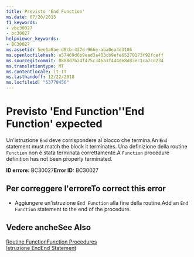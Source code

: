```yaml
---
title: Previsto 'End Function'
ms.date: 07/20/2015
f1_keywords:
- vbc30027
- bc30027
helpviewer_keywords:
- BC30027
ms.assetid: 5ee1a8ae-d0cb-437d-966e-aba0ea4d3106
ms.openlocfilehash: a57469d6b9ead3a403cb9efe65270173f92fceff
ms.sourcegitcommit: 0888d7b24f475c346a3f444de8d83ec1ca7cd234
ms.translationtype: MT
ms.contentlocale: it-IT
ms.lasthandoff: 12/22/2018
ms.locfileid: "53778456"
---
```

# <a name="end-function-expected"></a><span data-ttu-id="b8567-102">Previsto 'End Function'</span><span class="sxs-lookup"><span data-stu-id="b8567-102">'End Function' expected</span></span>
<span data-ttu-id="b8567-103">Un'istruzione `End` deve corrispondere al blocco che termina.</span><span class="sxs-lookup"><span data-stu-id="b8567-103">An `End` statement must match the block it terminates.</span></span> <span data-ttu-id="b8567-104">Una definizione della routine `Function` non è stata terminata correttamente.</span><span class="sxs-lookup"><span data-stu-id="b8567-104">A `Function` procedure definition has not been properly terminated.</span></span>  
  
 <span data-ttu-id="b8567-105">**ID errore:** BC30027</span><span class="sxs-lookup"><span data-stu-id="b8567-105">**Error ID:** BC30027</span></span>  
  
## <a name="to-correct-this-error"></a><span data-ttu-id="b8567-106">Per correggere l'errore</span><span class="sxs-lookup"><span data-stu-id="b8567-106">To correct this error</span></span>  
  
-   <span data-ttu-id="b8567-107">Aggiungere un'istruzione `End Function` alla fine della routine.</span><span class="sxs-lookup"><span data-stu-id="b8567-107">Add an `End Function` statement to the end of the procedure.</span></span>  
  
## <a name="see-also"></a><span data-ttu-id="b8567-108">Vedere anche</span><span class="sxs-lookup"><span data-stu-id="b8567-108">See Also</span></span>  
 [<span data-ttu-id="b8567-109">Routine Function</span><span class="sxs-lookup"><span data-stu-id="b8567-109">Function Procedures</span></span>](../../visual-basic/programming-guide/language-features/procedures/function-procedures.md)  
 [<span data-ttu-id="b8567-110">Istruzione End</span><span class="sxs-lookup"><span data-stu-id="b8567-110">End Statement</span></span>](../../visual-basic/language-reference/statements/end-statement.md)
